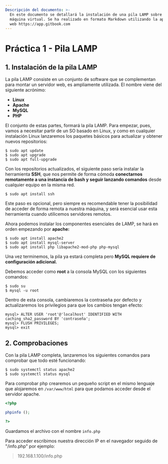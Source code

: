 ```yaml
---
Descripción del documento: >-
  En este documento se detallará la instalación de una pila LAMP sobre una
  máquina virtual. Se ha realizado en formato Markdown utilizando la aplicación
  web https://app.gitbook.com
---
```


# Práctica 1 - Pila LAMP

## 1. Instalación de la pila LAMP

La pila LAMP consiste en un conjunto de software que se complementan para montar un servidor web, es ampliamente utilizada. El nombre viene del siguiente acrónimo:

* **Linux**
* **Apache**
* **MySQL**
* **PHP**

El conjunto de estas partes, formará la pila LAMP. Para empezar, pues, vamos a necesitar partir de un SO basado en Linux, y como en cualquier instalación Linux lanzaremos los paquetes básicos para actualizar y obtener nuevos repositorios:

```text
$ sudo apt update
$ sudo apt upgrade
$ sudo apt full-upgrade
```

Con los repositorios actualizados, el siguiente paso sería instalar la herramienta **SSH**, que nos permite de forma cómoda **conectarnos remotamente a una instancia de bash y seguir lanzando comandos** desde cualquier equipo en la misma red.

```text
$ sudo apt install ssh
```

Este paso es opcional, pero siempre es recomendable tener la posibilidad de acceder de forma remota a nuestra máquina, y será esencial usar esta herramienta cuando utilicemos servidores remotos.

Ahora podemos instalar los componentes esenciales de LAMP, se hará en orden empezando por **apache:**

```text
$ sudo apt install apache2
$ sudo apt install mysql-server
$ sudo apt install php libapache2-mod-php php-mysql
```

Una vez terminemos, la pila ya estará completa pero **MySQL requiere de configuración adicional.** 

Debemos acceder como **root** a la consola MySQL con los siguientes comandos:

```text
$ sudo su
$ mysql -u root
```

Dentro de esta consola, cambiaremos la contraseña por defecto y actualizaremos los privilegios para que los cambios tengan efecto:

```text
mysql> ALTER USER 'root'@'localhost' IDENTIFIED WITH caching_sha2_password BY 'contraseña';
mysql> FLUSH PRIVILEGES;
mysql> exit
```

## 2. Comprobaciones

Con la pila LAMP completa, lanzaremos los siguientes comandos para comprobar que todo esté funcionando:

```text
$ sudo systemctl status apache2
$ sudo systemctl status mysql
```

Para comprobar php crearemos un pequeño script en el mismo lenguaje que alojaremos en `/var/www/html` para que podamos acceder desde el servidor apache.

```php
<?php

phpinfo ();

?>
```

Guardamos el archivo con el nombre `info.php`

Para acceder escribimos nuestra dirección IP en el navegador seguido de "/info.php" por ejemplo:

> 192.168.1.100/info.php

